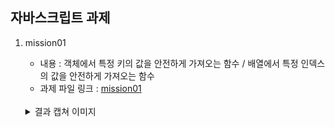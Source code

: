 ## 자바스크립트 과제

1. mission01

   - 내용 : 객체에서 특정 키의 값을 안전하게 가져오는 함수 / 배열에서 특정 인덱스의 값을 안전하게 가져오는 함수
   - 과제 파일 링크 : [mission01](./mission01/mission-0.js)
    </br>
    <details>
    <summary>결과 캡쳐 이미지</summary>
    <div markdown="1">
    ![mission-0캡쳐이미지](https://github.com/user-attachments/assets/74003321-753e-4e4f-ac9d-b4cea176778a)
    </div>
    </details>
